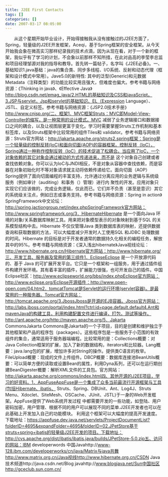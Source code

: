 ```yaml
---
title: J2EE First Contacts
tags: []
categories: []
date: 2007-03-17 08:05:00 
---
```



&emsp;&emsp;从这个星期开始毕业设计，开始得接触我从没有接触过的J2EE方面了，Spring，轻量级的J2EE开发框架，Aceqi，基于Spring框架的安全框架。从今天开始我会象在微高实习那样纪录我的技术点滴，因为从现在看，对于一个新的框架，我似乎有了学习的计划，不会象以前那样不知所措，在此对品高的李莹李总监和项目经理邹源对我的指导和教导。首先转一篇帖子，名字叫《J2EE必备》。一、基础知识1.java基础：java的集合类、同步多线程、I/O系统、反射和动态代理（框架和设计模式中常用）。Jave5.0的新特性: 其中的泛型(Generic)和元数据 Metadata（注释类型）的功能比较实用且强大，但难度也偏大。参考书籍与网络资源：《Thinking in java》、《Effective Java》http://blog.csdn.net/emag_java/2.HTML的基础知识及CSS和javaScript。3.JSP与servlet，Jsp和servlet的基础知识、EL（Expression Language）、JSTL、自定义标签。参考书籍与网络资源：《JSP2.0技术手册》http://www.cnjsp.org/二、框架1．MVC框架Struts：MVC即Model-View-Controller的缩写，是一种常用的设计模式。MVC 减弱了业务逻辑接口和数据接口之间的耦合，以及让视图层更富于变化。学习时需要掌握Struts工作机制和基本标签库，以及Struts框架中比较常用的组件Tiles和 validator。参考书籍与网络资源：Struts官方网站：http://jakarta.apache.org/struts2.spring框架：Spring是一个轻量级的控制反转(IoC)和面向切面(AOP)的容器框架。控制反转（IoC），Spring通过一种称作控制反转（IoC）的技术促进了松耦合。当应用了IoC，一个对象依赖的其它对象会通过被动的方式传递进来，而不是 这个对象自己创建或者查找依赖对象。你可以认为IoC与JNDI相反，不是对象从容器中查找依赖，而是容器在对象初始化时不等对象请求就主动将依赖传递给它。面向切面（AOP）Spring提供了面向切面编程的丰富支持，允许通过分离应用的业务逻辑与系统级服务（例如审计（auditing）和事务（）管理）进行内 聚性的开发。应用对象只实现它们应该做的，完成业务逻辑，仅此而已。它们并不负责（甚至是意识）其它的系统级关注点，例如日志或事务支持。参考书籍与网络资源：Spring in action》SpringFramework中文论坛：http://spring.jactiongroup.net/index.phpSpringFramework官方网站：http://www.springframework.org/3．HibernateHibernate 是一个面向Java 环境的对象/关系数据库映射工具。用来把对象模型表示的对象映射到基于SQL 的关系模型结构中去。Hibernate 不仅仅管理Java 类到数据库表的映射，还提供数据查询和获取数据的方法，可以大幅度减少开发时人工使用SQL 和JDBC 处理数据的时间。Hibernate 的目标是对于开发者通常的数据持久化相关的编程任务，解放其中的95%。参考书籍与网络资源：《深入浅出hibernate》Java视线论坛：http://www.hibernate.org.cn/Hibernate官方网站：http://www.hibernate.org/三、开发工具、服务器及常用的第三组件1．EclipseEclipse 是一个开放源代码的、基于 Java 的可扩展开发平台。它只是一个框架和一组服务，用于通过插件组件构建开发环境。其有着丰富的插件，扩展能力很强，也可开发自己的插件。中国Eclipse社区：http://www.eclipseworld.org/bbs/index.phpEclipse官方网站：http://www.eclipse.org/Eclipse开源插件：http://www.open-open.com/04.htm2．tomcatTomcat是Servlet的运行环境(servlet容器)。是最常用的一种服务器。Tomcat官方网站：http://tomcat.apache.org/3.JbossJboss是开源的EJB容器。Jboss官方网站：http://labs.jboss.com/portal/index.html?ctrl:id=page.default.default4.Ant和mavenJava的构建工具，利用构建配置文件进行编译，打包，测试等操作。http://ant.apache.org/http://maven.apache.org/5．Jakarta CommonsJakarta Commons是Jakarta的一个子项目，目的是创建和维护独立于其他框架和产品的程序包（packages）。这些程序包是一些服务于小范围的有效组件的集合，通常适用于服务器端编程。比较常用的是：Collections概要：对Java Collection框架的扩展，加入了新的数据结构，iterators和比较器。Lang概要：java.lang包的扩展，增加许多对String的操作。提供类C语言的枚举。FileUpload概要：现成的文件上传组件。DBCP概要：数据库连接池BeanUtils概要：可以简单方便的读取或设置Bean的属性，利用Dyna系列，还可以在运行期创建BeanDigester概要：解析XML文件的工具包。官方网站：http://jakarta.apache.org/commons/index.html四、其他开源的J2EE项目，学习的好资料。1．AppFuseAppFuse是一个集成了众多当前最流行开源框架与工具(包括Hibernate、ibatis、 Struts、Spring、DBUnit、Ant、Log4J、Struts Menu、Xdoclet、SiteMesh、OSCache、JUnit、JSTL)于一身的Web开发框架。AppFuse提供了Web系统开发过程 中都需要开发的一些功能，如登陆、用户密码加密，用户管理、根据不同的用户可以展现不同的菜单.J2EE开发者也可以在此基础上开发加入自己的功能模块。 利用这个框架可以大幅度的提高开发速度。下载地址：https://appfuse.dev.java.net/servlets/ProjectDocumentList?folderID=4695&expandFolder=4695&folderID=02.JPetStore基于struts+spring+ibatis的轻量级J2EE开发的项目。下载地址：http://cvs.apache.org/dist/ibatis/ibatis.java/builds/JPetStore-5.0.zip五、访问的网站：IBM developerwords 中国Javahttp://www-128.ibm.com/developerworks/cn/java/Matrix与java共舞http://www.matrix.org.cn/Java视线http://www.hibernate.org.cn/CSDN Java技术频道http://java.csdn.net/Blog javahttp://www.blogjava.net/Sun中国社区http://gceclub.sun.com.cn/